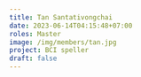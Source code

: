 ```yaml
---
title: Tan Santativongchai
date: 2023-06-14T04:15:48+07:00
roles: Master
image: /img/members/tan.jpg
project: BCI speller
draft: false
---
```


